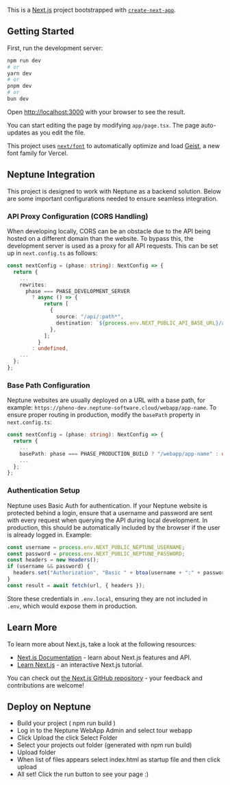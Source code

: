 This is a [Next.js](https://nextjs.org) project bootstrapped with [`create-next-app`](https://nextjs.org/docs/app/api-reference/cli/create-next-app).

## Getting Started

First, run the development server:

```bash
npm run dev
# or
yarn dev
# or
pnpm dev
# or
bun dev
```

Open [http://localhost:3000](http://localhost:3000) with your browser to see the result.

You can start editing the page by modifying `app/page.tsx`. The page auto-updates as you edit the file.

This project uses [`next/font`](https://nextjs.org/docs/app/building-your-application/optimizing/fonts) to automatically optimize and load [Geist](https://vercel.com/font), a new font family for Vercel.

## Neptune Integration

This project is designed to work with Neptune as a backend solution. Below are some important configurations needed to ensure seamless integration.

### API Proxy Configuration (CORS Handling)

When developing locally, CORS can be an obstacle due to the API being hosted on a different domain than the website. To bypass this, the development server is used as a proxy for all API requests. This can be set up in `next.config.ts` as follows:

```ts
const nextConfig = (phase: string): NextConfig => {
  return {
    ...
    rewrites:
      phase === PHASE_DEVELOPMENT_SERVER
        ? async () => {
            return [
              {
                source: "/api/:path*",
                destination: `${process.env.NEXT_PUBLIC_API_BASE_URL}/api/:path*`,
              },
            ];
          }
        : undefined,
    ...
  };
};
```

### Base Path Configuration

Neptune websites are usually deployed on a URL with a base path, for example: 
`https://pheno-dev.neptune-software.cloud/webapp/app-name`. 
To ensure proper routing in production, modify the `basePath` property in `next.config.ts`:

```ts
const nextConfig = (phase: string): NextConfig => {
  return {
    ...
    basePath: phase === PHASE_PRODUCTION_BUILD ? "/webapp/app-name" : undefined,
    ...
  };
};
```

### Authentication Setup

Neptune uses Basic Auth for authentication. If your Neptune website is protected behind a login, ensure that a username and password are sent with every request when querying the API during local development. In production, this should be automatically included by the browser if the user is already logged in. Example:

```ts
const username = process.env.NEXT_PUBLIC_NEPTUNE_USERNAME;
const password = process.env.NEXT_PUBLIC_NEPTUNE_PASSWORD;
const headers = new Headers();
if (username && password) {
  headers.set("Authorization", "Basic " + btoa(username + ":" + password));
}
const result = await fetch(url, { headers });
```

Store these credentials in `.env.local`, ensuring they are not included in `.env`, which would expose them in production.

## Learn More

To learn more about Next.js, take a look at the following resources:

- [Next.js Documentation](https://nextjs.org/docs) - learn about Next.js features and API.
- [Learn Next.js](https://nextjs.org/learn) - an interactive Next.js tutorial.

You can check out [the Next.js GitHub repository](https://github.com/vercel/next.js) - your feedback and contributions are welcome!

## Deploy on Neptune

- Build your project ( npm run build )
- Log in to the Neptune WebApp Admin and select tour webapp
- Click Upload the click Select Folder
- Select your projects out folder (generated with npm run build)
- Upload folder
- When list of files appears select index.html as startup file and then click upload
- All set! Click the run button to see your page :)


